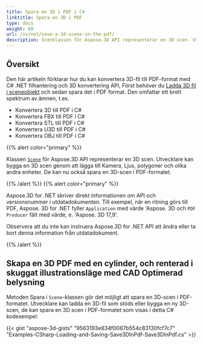 ```yaml
---
title: Spara en 3D i PDF i C#
linktitle: Spara en 3D i PDF
type: docs
weight: 60
url: /sv/net/save-a-3d-scene-in-the-pdf/
description: Scenklassen för Aspose.3D API representerar en 3D scen. Utvecklare kan bygga en 3D scen genom att lägga till Kamera, Ljus, polygoner och olika andra enheter. De kan nu också spara en 3D-scen i PDF-formatet.
---
```

##  **Översikt**

Den här artikeln förklarar hur du kan konvertera 3D-fil till PDF-format med C# .NET filhantering och 3D konvertering API, Först behöver du [Ladda 3D fil i sceneobjekt](https://docs.aspose.com/3d/net/create-and-read-an-existing-3d-scene/) och sedan spara det i PDF format. Den omfattar ett brett spektrum av ämnen, t.ex.

- Konvertera 3D till PDF i C#
- Konvertera FBX till PDF i C#
- Konvertera STL till PDF i C#
- Konvertera U3D till PDF i C#
- Konvertera OBJ till PDF i C#

{{% alert color="primary" %}} 

Klassen [`Scene`](https://reference.aspose.com/3d/net/aspose.threed/scene) för Aspose.3D API representerar en 3D scen. Utvecklare kan bygga en 3D scen genom att lägga till Kamera, Ljus, polygoner och olika andra enheter. De kan nu också spara en 3D-scen i PDF-formatet.

{{% /alert %}} {{% alert color="primary" %}} 

Aspose.3D for .NET skriver direkt informationen om API och versionsnummer i utdatadokumenten. Till exempel, när en ritning görs till PDF, Aspose. 3D for .NET fyller `Application` med värde 'Aspose. 3D och `PDF Producer` fält med värde, e. 'Aspose. 3D 17,9'.

Observera att du inte kan instruera Aspose.3D for .NET API att ändra eller ta bort denna information från utdatadokument.

{{% /alert %}} 
##  **Skapa en 3D PDF med en cylinder, och renterad i skuggat illustrationsläge med CAD Optimerad belysning**
Metoden Spara i `Scene`-klassen gör det möjligt att spara en 3D-scen i PDF-formatet. Utvecklare kan ladda en 3D-fil som stöds eller bygga en ny 3D-scen, de kan spara en 3D scen i PDF-formatet som visas i detta C# kodexempel:

{{< gist "aspose-3d-gists" "9563193e834f0087b554c83130fcf7c7" "Examples-CSharp-Loading-and-Saving-Save3DInPdf-Save3DInPdf.cs" >}}
